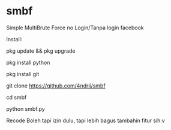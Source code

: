 # smbf
Simple MultiBrute Force no Login/Tanpa login facebook

Install:

pkg update && pkg upgrade

pkg install python

pkg install git

git clone https://github.com/4ndrii/smbf

cd smbf

python smbf.py


Recode Boleh tapi izin dulu, tapi lebih bagus tambahin fitur sih:v

